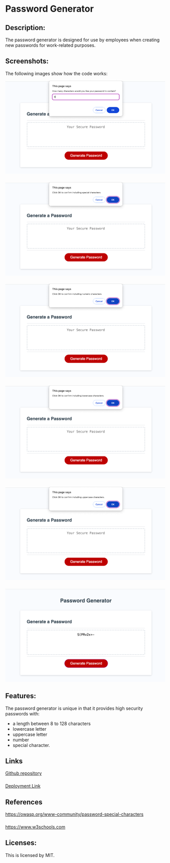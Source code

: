 # Password Generator

## Description:
The password generator is designed for use by employees when creating new passwords for work-related purposes.

## Screenshots:
The following images show how the code works: 

![character length](./assets/character-lenght.png)
###
![special characters](./assets/special-character.png)
###
![numbers](./assets/number.png)
###
![lowercase](./assets/lowecase.png)
###
![uppercase](./assets/uppercase.png)
###
![results](./assets/results.png)

## Features:
The password generator is unique in that it provides high security passwords with: 
- a length between 8 to 128 characters 
- lowercase letter
- uppercase letter
- number
- special character.

## Links
[Github repository](https://github.com/Zai-hub/password-generator)
###
[Deployment Link]()

## References
https://owasp.org/www-community/password-special-characters
###
https://www.w3schools.com

## Licenses:
This is licensed by MIT. 